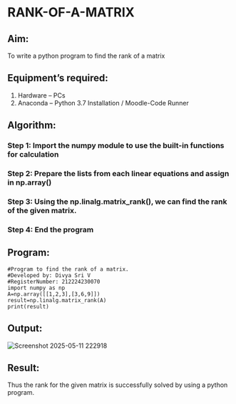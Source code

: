 # RANK-OF-A-MATRIX
## Aim:
To write a python program to find the rank of a matrix
## Equipment’s required:
1. 	Hardware – PCs
2. 	Anaconda – Python 3.7 Installation / Moodle-Code Runner
## Algorithm:
### Step 1: Import the numpy module to use the built-in functions for calculation
### Step 2: Prepare the lists from each linear equations and assign in np.array()
### Step 3: Using the np.linalg.matrix_rank(), we can find the rank of the given matrix.
### Step 4: End the program
## Program:
```
#Program to find the rank of a matrix.
#Developed by: Divya Sri V
#RegisterNumber: 212224230070
import numpy as np
A=np.array([[1,2,3],[3,6,9]])
result=np.linalg.matrix_rank(A)
print(result)
```
## Output:
![Screenshot 2025-05-11 222918](https://github.com/user-attachments/assets/03d47305-bf79-477a-ac19-6355b6c0ef29)

## Result:
Thus the rank for the given matrix is successfully solved by  using a python program.

